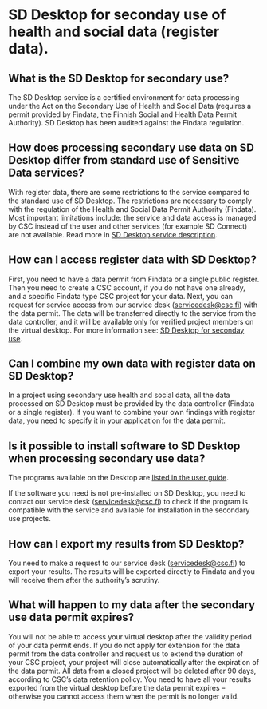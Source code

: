 # SD Desktop for seconday use of health and social data (register data). 

## What is the SD Desktop for secondary use?

The SD Desktop service is a certified environment for data processing under the Act on the Secondary Use of Health and Social Data (requires a permit provided by Findata, the Finnish Social and Health Data Permit Authority). SD Desktop has been audited against the Findata regulation.

## How does processing secondary use data on SD Desktop differ from standard use of Sensitive Data services?

With register data, there are some restrictions to the service compared to the standard use of SD Desktop. The restrictions are necessary to comply with the  regulation of the Health and Social Data Permit Authority (Findata). Most important limitations include: the service and data access is managed by CSC instead of the user and other services (for example SD Connect) are not available. Read more in [SD Desktop service description](https://research.csc.fi/-/sd-desktop).

## How can I access register data with SD Desktop?

First, you need to have a data permit from Findata or a single public register. Then you need to create a CSC account, if you do not have one already, and a specific Findata type CSC project for your data. Next, you can request for service access from our service desk (servicedesk@csc.fi) with the data permit. The data will be transferred directly to the service from the data controller, and it will be available only for verified project members on the virtual desktop. For more information see: [SD Desktop for seconday use](../../data/sensitive-data/secondarydata-access.md).

## Can I combine my own data with register data on SD Desktop?

In a project using secondary use health and social data, all the data processed on SD Desktop must be provided by the data controller (Findata or a single register). If you want to combine your own findings with register data, you need to specify it in your application for the data permit. 

## Is it possible to install software to SD Desktop when processing secondary use data?

The programs available on the Desktop are [listed in the user guide](../../data/sensitive-data/sd-desktop-secondary-working.md#default-software-available-in-sd-desktop).

If the software you need is not pre-installed on SD Desktop, you need to contact our service desk (servicedesk@csc.fi) to check if the program is compatible with the service and available for installation in the secondary use projects.

## How can I export my results from SD Desktop?

You need to make a request to our service desk (servicedesk@csc.fi) to export your results. The results will be exported directly to Findata and you will receive them after the authority’s scrutiny.

## What will happen to my data after the secondary use data permit expires?

You will not be able to access your virtual desktop after the validity period of your data permit ends. If you do not apply for extension for the data permit from the data controller and request us to extend the duration of your CSC project, your project will close automatically after the expiration of the data permit. All data from a closed project will be deleted after 90 days, according to CSC’s data retention policy. You need to have all your results exported from the virtual desktop before the data permit expires – otherwise you cannot access them when the permit is no longer valid.
